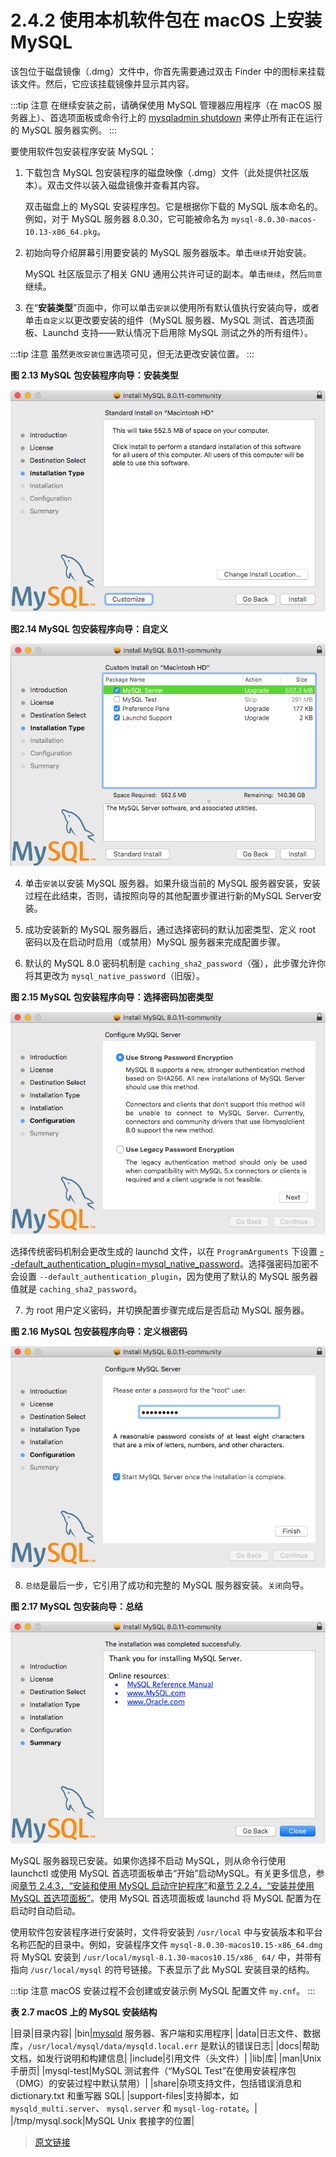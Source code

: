# 2.4.2 使用本机软件包在 macOS 上安装 MySQL

该包位于磁盘镜像（.dmg）文件中，你首先需要通过双击 Finder 中的图标来挂载该文件。然后，它应该挂载镜像并显示其内容。

:::tip 注意
在继续安装之前，请确保使用 MySQL 管理器应用程序（在 macOS 服务器上）、首选项面板或命令行上的 [mysqladmin shutdown](/4/4.5/4.5.2/mysqladmin.html) 来停止所有正在运行的 MySQL 服务器实例。
:::

要使用软件包安装程序安装 MySQL：

1. 下载包含 MySQL 包安装程序的磁盘映像（.dmg）文件（此处提供社区版本）。双击文件以装入磁盘镜像并查看其内容。

    双击磁盘上的 MySQL 安装程序包。它是根据你下载的 MySQL 版本命名的。例如，对于 MySQL 服务器 8.0.30，它可能被命名为 `mysql-8.0.30-macos-10.13-x86_64.pkg`。

2. 初始向导介绍屏幕引用要安装的 MySQL 服务器版本。单击`继续`开始安装。

    MySQL 社区版显示了相关 GNU 通用公共许可证的副本。单击`继续`，然后`同意`继续。

3. 在“**安装类型**”页面中，你可以单击`安装`以使用所有默认值执行安装向导，或者单击`自定义`以更改要安装的组件（MySQL 服务器、MySQL 测试、首选项面板、Launchd 支持——默认情况下启用除 MySQL 测试之外的所有组件）。

:::tip 注意
虽然`更改安装位置`选项可见，但无法更改安装位置。
:::

**图 2.13 MySQL 包安装程序向导：安装类型**

![MySQL Package Installer Wizard: Installation Type](../../_media/mac-installer-installation-type-standard.png)

**图2.14 MySQL 包安装程序向导：自定义**

![MySQL Package Installer Wizard: Customize](../../_media/mac-installer-installation-type-customize.png)

4. 单击`安装`以安装 MySQL 服务器。如果升级当前的 MySQL 服务器安装，安装过程在此结束，否则，请按照向导的其他配置步骤进行新的MySQL Server安装。

5. 成功安装新的 MySQL 服务器后，通过选择密码的默认加密类型、定义 root 密码以及在启动时启用（或禁用）MySQL 服务器来完成配置步骤。

6. 默认的 MySQL 8.0 密码机制是 `caching_sha2_password`（强），此步骤允许你将其更改为 `mysql_native_password`（旧版）。

**图 2.15 MySQL 包安装程序向导：选择密码加密类型**

![MySQL Package Installer Wizard: Choose a Password Encryption Type](../../_media/mac-installer-configuration-password-type.png)

选择传统密码机制会更改生成的 launchd 文件，以在 `ProgramArguments` 下设置 [--default_authentication_plugin=mysql_native_password](/5/5.1/5.1.8/server-system-variables.html)。选择强密码加密不会设置 `--default_authentication_plugin`，因为使用了默认的 MySQL 服务器值就是 `caching_sha2_password`。

7. 为 root 用户定义密码，并切换配置步骤完成后是否启动 MySQL 服务器。

**图 2.16 MySQL 包安装程序向导：定义根密码**

![MySQL Package Installer Wizard: Define Root Password](../../_media/mac-installer-configuration-password-define.png)

8. `总结`是最后一步，它引用了成功和完整的 MySQL 服务器安装。`关闭`向导。

**图 2.17 MySQL 包安装向导：总结**

![MySQL Package Installer Wizard: Summary](../../_media/mac-installer-summary.png)

MySQL 服务器现已安装。如果你选择不启动 MySQL，则从命令行使用 launchctl 或使用 MySQL 首选项面板单击“开始”启动MySQL。有关更多信息，参阅[章节 2.4.3，“安装和使用 MySQL 启动守护程序”](/2/2.4/2.4.3/macos-installation-launchd.html)和[章节 2.2.4，“安装并使用 MySQL 首选项面板”](/2/2.4/2.4.4/macos-installation-prefpane.html)。使用 MySQL 首选项面板或 launchd 将 MySQL 配置为在启动时自动启动。

使用软件包安装程序进行安装时，文件将安装到 `/usr/local` 中与安装版本和平台名称匹配的目录中。例如，安装程序文件 `mysql-8.0.30-macos10.15-x86_64.dmg` 将 MySQL 安装到 `/usr/local/mysql-8.1.30-macos10.15/x86_ 64/` 中，并带有指向 `/usr/local/mysql` 的符号链接。下表显示了此 MySQL 安装目录的结构。

:::tip 注意
macOS 安装过程不会创建或安装示例 MySQL 配置文件 `my.cnf`。
:::

 **表 2.7 macOS 上的 MySQL 安装结构**

|目录|目录内容|
|bin|[mysqld](/4/4.3/4.3.1/mysqld.html) 服务器、客户端和实用程序|
|data|日志文件、数据库，`/usr/local/mysql/data/mysqld.local.err` 是默认的错误日志|
|docs|帮助文档，如发行说明和构建信息|
|include|引用文件（头文件）|
|lib|库|
|man|Unix 手册页|
|mysql-test|MySQL 测试套件（“MySQL Test”在使用安装程序包（DMG）的安装过程中默认禁用）|
|share|杂项支持文件，包括错误消息和 dictionary.txt 和重写器 SQL|
|support-files|支持脚本，如 `mysqld_multi.server`、 `mysql.server` 和 `mysql-log-rotate`。|
|/tmp/mysql.sock|MySQL Unix 套接字的位置|

> [原文链接](https://dev.mysql.com/doc/refman/8.0/en/macos-installation-pkg.html)
